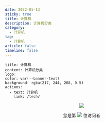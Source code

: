 ```yaml
---
date: 2022-05-13
sticky: true
title: 计算机
description: 计算机分类
category:
  - 计算机
tag:
  - 计算机
article: false
timeline: false
---
```


```component VPBanner
title: 计算机
content: 计算机分类
logo: 
color: var(--banner-text)
background: rgba(217, 244, 208, 0.5)
actions:
  - text: 计算机
    link: /tech/
```

<p align="center"> 
  <img src="https://cdn.jsdelivr.net/gh/jiange1236/jiange1236@main/github-metrics.svg" /> 
</p>
<p align="center"> 
  您是第  <img src="https://profile-counter.glitch.me/jiange1236/count.svg" />  位访问者
</p>

<Share colorful />